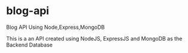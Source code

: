# blog-api
Blog API Using Node,Express,MongoDB


This is a an API created using NodeJS, ExpressJS and MongoDB as the Backend Database 
